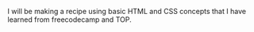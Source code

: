 I will be making a recipe using basic HTML and CSS concepts that I have learned from freecodecamp and TOP.
